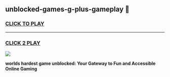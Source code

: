 
## unblocked-games-g-plus-gameplay 👋
<h3>
<a href="https://premium.freeplayer.one?title=unblocked-games-g-plus-gameplay&ref=14F">CLICK TO PLAY</a></h3>
<hr>

<h3>
<a href="https://premium.freeplayer.one?title=unblocked-games-g-plus-gameplay&ref=14F">CLICK 2 PLAY</a>
  
</h3>

<a href="https://premium.freeplayer.one?title=unblocked-games-g-plus-gameplay&ref=12F/"><img src="https://clearcache.store/games.png"></a>


**worlds hardest game unblocked: Your Gateway to Fun and Accessible Online Gaming**

